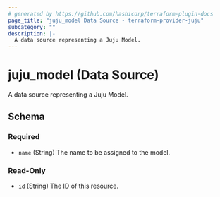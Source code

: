 ```yaml
---
# generated by https://github.com/hashicorp/terraform-plugin-docs
page_title: "juju_model Data Source - terraform-provider-juju"
subcategory: ""
description: |-
  A data source representing a Juju Model.
---
```


# juju_model (Data Source)

A data source representing a Juju Model.



<!-- schema generated by tfplugindocs -->
## Schema

### Required

- `name` (String) The name to be assigned to the model.

### Read-Only

- `id` (String) The ID of this resource.


